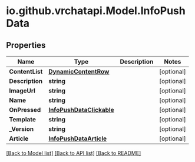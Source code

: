 
# io.github.vrchatapi.Model.InfoPushData

## Properties

Name | Type | Description | Notes
------------ | ------------- | ------------- | -------------
**ContentList** | [**DynamicContentRow**](DynamicContentRow.md) |  | [optional] 
**Description** | **string** |  | [optional] 
**ImageUrl** | **string** |  | [optional] 
**Name** | **string** |  | [optional] 
**OnPressed** | [**InfoPushDataClickable**](InfoPushDataClickable.md) |  | [optional] 
**Template** | **string** |  | [optional] 
**_Version** | **string** |  | [optional] 
**Article** | [**InfoPushDataArticle**](InfoPushDataArticle.md) |  | [optional] 

[[Back to Model list]](../README.md#documentation-for-models)
[[Back to API list]](../README.md#documentation-for-api-endpoints)
[[Back to README]](../README.md)

